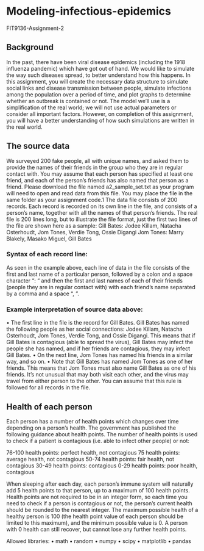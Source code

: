# Modeling-infectious-epidemics
FIT9136-Assignment-2

## Background

In the past, there have been viral disease epidemics (including the 1918 influenza pandemic) which have got out of hand. We would like to simulate the way such diseases spread, to better understand how this happens.
In this assignment, you will create the necessary data structure to simulate social links and disease transmission between people, simulate infections among the population over a period of time, and plot graphs to determine whether an outbreak is contained or not.
The model we’ll use is a simplification of the real world; we will not use actual parameters or consider all important factors. However, on completion of this assignment, you will have a better understanding of how such simulations are written in the real world.

## The source data

We surveyed 200 fake people, all with unique names, and asked them to provide the names of their friends in the group who they are in regular contact with. You may assume that each person has specified at least one friend, and each of the person’s friends has also named that person as a friend.
Please download the file named a2_sample_set.txt as your program will need to open and read data from this file. You may place the file in the same folder as your assignment code.1
The data file consists of 200 records. Each record is recorded on its own line in the file, and consists of a person’s name, together with all the names of that person’s friends. The real file is 200 lines long, but to illustrate the file format, just the first two lines of the file are shown here as a sample: Gill Bates: Jodee Killam, Natacha Osterhoudt, Jom Tones, Verdie Tong, Ossie Digangi Jom Tones: Marry Blakely, Masako Miguel, Gill Bates


### Syntax of each record line: 

As seen in the example above, each line of data in the file consists of the first and last name of a particular person, followed by a colon and a space character “: “ and then the first and last names of each of their friends (people they are in regular contact with) with each friend’s name separated by a comma and a space “, ”.


### Example interpretation of source data above:

• The first line in the file is the record for Gill Bates. Gill Bates has named the following people as her social connections: Jodee Killam, Natacha Osterhoudt, Jom Tones, Verdie Tong, and Ossie Digangi. This means that if Gill Bates is contagious (able to spread the virus), Gill Bates may infect the people she has named, and if her friends are contagious, they may infect Gill Bates.
• On the next line, Jom Tones has named his friends in a similar way, and so on.
• Note that Gill Bates has named Jom Tones as one of her friends. This means that Jom Tones must also name Gill Bates as one of his friends. It’s not unusual that may both visit each other, and the virus may travel from either person to the other. You can assume that this rule is followed for all records in the file.


## Health of each person

Each person has a number of health points which changes over time depending on a person’s health. The government has published the following guidance about health points. The number of health points is used to check if a patient is contagious (i.e. able to infect other people) or not:


76-100 health points: perfect health, not contagious
75 health points: average health, not contagious
50-74 health points: fair health, not contagious
30-49 health points: contagious
0-29 health points: poor health, contagious


When sleeping after each day, each person’s immune system will naturally add 5 health points to that person, up to a maximum of 100 health points.
Health points are not required to be in an integer form, so each time you need to check if a person is contagious or not, the person’s current health should be rounded to the nearest integer. The maximum possible health of a healthy person is 100 (the health point value of each person should be limited to this maximum), and the minimum possible value is 0. A person with 0 health can still recover, but cannot lose any further health points.


Allowed libraries:
  • math
  • random
  • numpy
  • scipy
  • matplotlib
  • pandas
